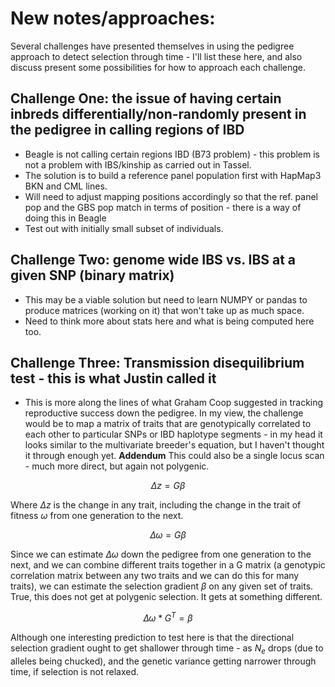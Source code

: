 # New notes/approaches:

Several challenges have presented themselves in using the pedigree approach to detect selection through time - I'll list these here, and also discuss present some possibilities for how to approach each challenge.

## Challenge One: the issue of having certain inbreds differentially/non-randomly present in the pedigree in calling regions of IBD

- Beagle is not calling certain regions IBD (B73 problem) - this problem is not a problem with IBS/kinship as carried out in Tassel.
- The solution is to build a reference panel population first with HapMap3 BKN and CML lines. 
- Will need to adjust mapping positions accordingly so that the ref. panel pop and the GBS pop match in terms of position - there is a way of doing this in Beagle
- Test out with initially small subset of individuals.

## Challenge Two: genome wide IBS vs. IBS at a given SNP (binary matrix)
- This may be a viable solution but need to learn NUMPY or pandas to produce matrices (working on it) that won't take up as much space.
- Need to think more about stats here and what is being computed here too.


## Challenge Three: Transmission disequilibrium test - this is what Justin called it
- This is more along the lines of what Graham Coop suggested in tracking reproductive success down the pedigree. In my view, the challenge would be to map a matrix of traits that are genotypically correlated to each other to particular SNPs or IBD haplotype segments - in my head it looks similar to the multivariate breeder's equation, but I haven't thought it through enough yet.
**Addendum** This could also be a single locus scan - much more direct, but again not polygenic.

$$\Delta z  = G\beta$$

Where $\Delta z$ is the change in any trait, including the change in the trait of fitness $\omega$ from one generation to the next.

$$\Delta\omega = G\beta$$

Since we can estimate $\Delta\omega$ down the pedigree from one generation to the next, and we can combine different traits together in a G matrix (a genotypic correlation matrix between any two traits and we can do this for many traits), we can estimate the selection gradient $\beta$ on any given set of traits. True, this does not get at polygenic selection. It gets at something different.

$$\Delta\omega * G^T = \beta$$

Although one interesting prediction to test here is that the directional selection gradient ought to get shallower through time - as $N_e$ drops (due to alleles being chucked), and the genetic variance getting narrower through time, if selection is not relaxed. 

